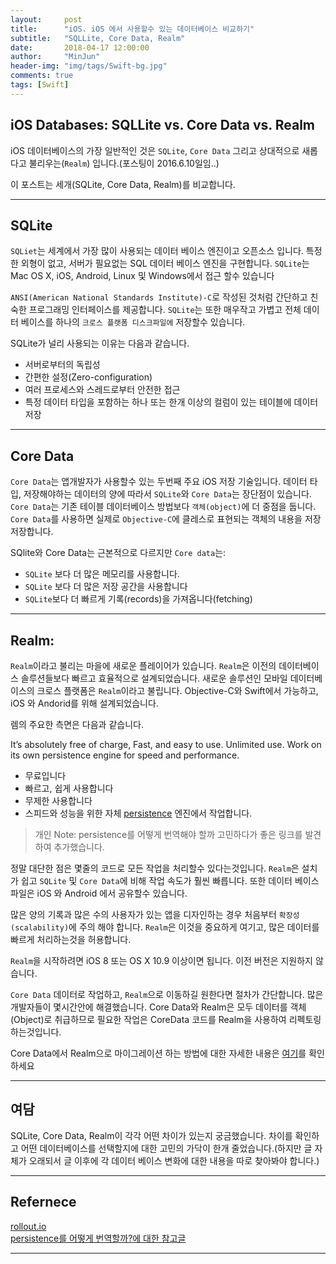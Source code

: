 ```yaml
---
layout:     post
title:      "iOS. iOS 에서 사용할수 있는 데이터베이스 비교하기"
subtitle:   "SQLLite, Core Data, Realm"
date:       2018-04-17 12:00:00
author:     "MinJun"
header-img: "img/tags/Swift-bg.jpg"
comments: true 
tags: [Swift]
---
```


## iOS Databases: SQLLite vs. Core Data vs. Realm

iOS 데이터베이스의 가장 일반적인 것은 `SQLite`, `Core Data` 그리고 상대적으로 새롭다고 불리우는(`Realm`) 입니다.(포스팅이 2016.6.10일임..)

이 포스트는 세개(SQLite, Core Data, Realm)를 비교합니다. 

---

## SQLite

`SQLiet`는 세계에서 가장 많이 사용되는 데이터 베이스 엔진이고 오픈소스 입니다. 특정한 외형이 없고, 서버가 필요없는 SQL 데이터 베이스 엔진을 구현합니다. `SQLite`는 Mac OS X, iOS, Android, Linux 및 Windows에서 접근 할수 있습니다

`ANSI(American National Standards Institute)-C`로 작성된 것처럼 간단하고 친숙한 프로그래밍 인터페이스를 제공합니다. `SQLite`는 또한 매우작고 가볍고 전체 데이터 베이스를 하나의 `크로스 플랫폼 디스크파일에` 저장할수 있습니다.

SQLite가 널리 사용되는 이유는 다음과 같습니다. 

- 서버로부터의 독립성
- 간편한 설정(Zero-configuration)
- 여러 프로세스와 스레드로부터 안전한 접근 
- 특정 데이터 타입을 포함하는 하나 또는 한개 이상의 컬럼이 있는 테이블에 데이터 저장 

---

## Core Data

`Core Data`는 앱개발자가 사용할수 있는 두번째 주요 iOS 저장 기술입니다. 데이터 타입, 저장해야하는 데이터의 양에 따라서 `SQLite`와 `Core Data`는 장단점이 있습니다. `Core Data`는 기존 테이블 데이터베이스 방법보다 `객체(object)`에 더 중점을 둡니다. `Core Data`를 사용하면 실제로 `Objective-C`에 클레스로 표현되는 객체의 내용을 저장저장합니다. 

SQlite와 Core Data는 근본적으로 다르지만 `Core data`는:

- `SQLite` 보다 더 많은 메모리를 사용합니다.
- `SQLite` 보다 더 많은 저장 공간을 사용합니다
- `SQLite`보다 더 빠르게 기록(records)을 가져옵니다(fetching)

---

## Realm: 

`Realm`이라고 불리는 마을에 새로운 플레이어가 있습니다. `Realm`은 이전의 데이터베이스 솔루션들보다 빠르고 효율적으로 설계되었습니다. 새로운 솔루션인 모바일 데이터베이스의 크로스 플랫폼은 `Realm`이라고 불립니다. Objective-C와 Swift에서 가능하고, iOS 와 Andorid를 위해 설계되었습니다.

렘의 주요한 측면은 다음과 같습니다.

It’s absolutely free of charge,
Fast, and easy to use.
Unlimited use.
Work on its own persistence engine for speed and performance.

- 무료입니다
- 빠르고, 쉽게 사용합니다
- 무제한 사용합니다
- 스피드와 성능을 위한 자체 [persistence](http://homo-ware.tistory.com/4) 엔진에서 작업합니다. 

> 개인 Note: persistence를 어떻게 번역해야 할까 고민하다가 좋은 링크를 발견하여 추가했습니다.

정말 대단한 점은 몇줄의 코드로 모든 작업을 처리할수 있다는것입니다. `Realm`은 설치가 쉽고 `SQLite` 및 `Core Data`에 비해 작업 속도가 훨씬 빠릅니다. 또한 데이터 베이스 파일은 iOS 와 Android 에서 공유할수 있습니다.

많은 양의 기록과 많은 수의 사용자가 있는 앱을 디자인하는 경우 처음부터 `확장성(scalability)`에 주의 해야 합니다. `Realm`은 이것을 중요하게 여기고, 많은 데이터를 빠르게 처리하는것을 허용합니다.  

`Realm`을 시작하려면 iOS 8 또는 OS X 10.9 이상이면 됩니다. 이전 버전은 지원하지 않습니다.

`Core Data` 데이터로 작업하고, `Realm`으로 이동하길 원한다면 절차가 간단합니다. 많은 개발자들이 몇시간안에 해결했습니다. Core Data와 Realm은 모두 데이터를 객체(Object)로 취급하므로 필요한 작업은 CoreData 코드를 Realm을 사용하여 리펙토링 하는것입니다.

Core Data에서 Realm으로 마이그레이션 하는 방법에 대한 자세한 내용은 [여기](https://academy.realm.io/posts/migrating-from-core-data-to-realm/)를 확인하세요

---

## 여담

SQLite, Core Data, Realm이 각각 어떤 차이가 있는지 궁금했습니다. 차이를 확인하고 어떤 데이터베이스를 선택할지에 대한 고민의 가닥이 한개 줄었습니다.(하지만 글 자체가 오래되서 글 이후에 각 데이터 베이스 변화에 대한 내용을 따로 찾아봐야 합니다.)

---

## Refernece 

[rollout.io](https://rollout.io/blog/ios-databases-sqllite-core-data-realm/)<br>
[persistence를 어떻게 번역할까?에 대한 참고글](http://homo-ware.tistory.com/4)

---







